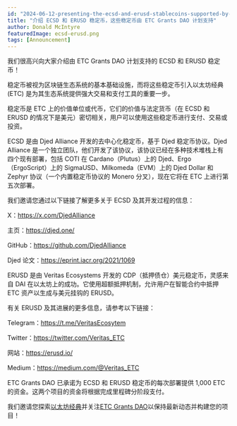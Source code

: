 ```yaml
---
id: "2024-06-12-presenting-the-ecsd-and-erusd-stablecoins-supported-by-the-etc-grants-dao-program-cn"
title: "介绍 ECSD 和 ERUSD 稳定币，这些稳定币由 ETC Grants DAO 计划支持"
author: Donald McIntyre
featuredImage: ecsd-erusd.png
tags: [Announcement]
---
```


我们很高兴向大家介绍由 ETC Grants DAO 计划支持的 ECSD 和 ERUSD 稳定币！

稳定币被视为区块链生态系统的基本基础设施，而将这些稳定币引入以太坊经典 (ETC) 是为其生态系统提供强大交易和支付工具的重要一步。

稳定币是 ETC 上的价值单位或代币，它们的价值与法定货币（在 ECSD 和 ERUSD 的情况下是美元）密切相关，用户可以使用这些稳定币进行支付、交易或投资。

ECSD 是由 Djed Alliance 开发的去中心化稳定币，基于 Djed 稳定币协议。Djed Alliance 是一个独立团队，他们开发了该协议，该协议已经在多种技术堆栈上有四个现有部署，包括 COTI 在 Cardano（Plutus）上的 Djed、Ergo（ErgoScript）上的 SigmaUSD、Milkomeda（EVM）上的 Djed Dollar 和 Zephyr 协议（一个内置稳定币协议的 Monero 分叉），现在它将在 ETC 上进行第五次部署。

我们邀请您通过以下链接了解更多关于 ECSD 及其开发过程的信息：

X：https://x.com/DjedAlliance

主页：https://djed.one/

GitHub：https://github.com/DjedAlliance

Djed 论文：https://eprint.iacr.org/2021/1069

ERUSD 是由 Veritas Ecosystems 开发的 CDP（抵押债仓）美元稳定币，灵感来自 DAI 在以太坊上的成功。它使用超额抵押机制，允许用户在智能合约中抵押 ETC 资产以生成与美元挂钩的 ERUSD。

有关 ERUSD 及其进展的更多信息，请参考以下链接：

Telegram：https://t.me/VeritasEcosytem

Twitter：https://twitter.com/Veritas_ETC

网站：https://erusd.io/

Medium：https://medium.com/@Veritas_ETC

ETC Grants DAO 已承诺为 ECSD 和 ERUSD 稳定币的每次部署提供 1,000 ETC 的资金。这两个项目的资金将根据完成里程碑分阶段支付。

我们邀请您探索[以太坊经典](https://ethereumclassic.org)并关注[ETC Grants DAO](https://x.com/ETCGrantsDao)以保持最新动态并构建您的项目！
